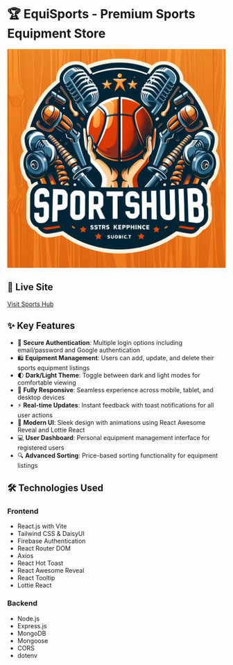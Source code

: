 # 🏆 EquiSports - Premium Sports Equipment Store

![EquiSports Banner](public/logo.png)

## 🎯 Live Site
[Visit Sports Hub](https://sports-equipment-online-cb91b.web.app)

## ✨ Key Features

- 🔐 **Secure Authentication**: Multiple login options including email/password and Google authentication
- 🛍️ **Equipment Management**: Users can add, update, and delete their sports equipment listings
- 🌓 **Dark/Light Theme**: Toggle between dark and light modes for comfortable viewing
- 📱 **Fully Responsive**: Seamless experience across mobile, tablet, and desktop devices
- ⚡ **Real-time Updates**: Instant feedback with toast notifications for all user actions
- 🎨 **Modern UI**: Sleek design with animations using React Awesome Reveal and Lottie React
- 💻 **User Dashboard**: Personal equipment management interface for registered users
- 🔍 **Advanced Sorting**: Price-based sorting functionality for equipment listings

## 🛠️ Technologies Used

### Frontend
- React.js with Vite
- Tailwind CSS & DaisyUI
- Firebase Authentication
- React Router DOM
- Axios
- React Hot Toast
- React Awesome Reveal
- React Tooltip
- Lottie React

### Backend
- Node.js
- Express.js
- MongoDB
- Mongoose
- CORS
- dotenv

